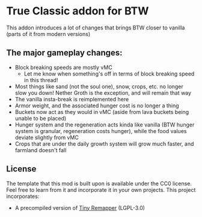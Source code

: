 # True Classic addon for BTW

This addon introduces a lot of changes that brings BTW closer to vanilla (parts of it from modern versions)

## The major gameplay changes:
- Block breaking speeds are mostly vMC
    - Let me know when something's off in terms of block breaking speed in this thread!
- Most things like sand (not the soul one), snow, crops, etc. no longer slow you down! Nether Groth is the exception, and will remain that way
- The vanilla insta-break is reimplemented here
- Armor weight, and the associated hunger cost is no longer a thing
- Buckets now act as they would in vMC (aside from lava buckets being unable to be placed)
- Hunger system and the regeneration acts kinda like vanilla (BTW hunger system is granular, regeneration costs hunger), while the food values deviate slightly from vMC
- Crops that are under the daily growth system will grow much faster, and farmland doesn't fall
## License

The template that this mod is built upon is available under the CC0 license. Feel free to learn from it and incorporate it in your own projects.
This project incorporates:
* A precompiled version of [Tiny Remapper](https://github.com/FabricMC/tiny-remapper) (LGPL-3.0)
